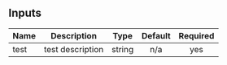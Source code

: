 <!-- BEGINNING OF PRE-COMMIT-TERRAFORM DOCS HOOK -->
## Inputs

| Name | Description | Type | Default | Required |
|------|-------------|:----:|:-----:|:-----:|
| test | test description | string | n/a | yes |

<!-- END OF PRE-COMMIT-TERRAFORM DOCS HOOK -->
